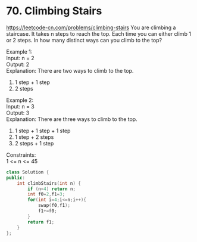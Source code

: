 # 70. Climbing Stairs
https://leetcode-cn.com/problems/climbing-stairs
You are climbing a staircase. It takes n steps to reach the top.
Each time you can either climb 1 or 2 steps. In how many distinct ways can you climb to the top?

Example 1:   
Input: n = 2  
Output: 2  
Explanation: There are two ways to climb to the top.  
1. 1 step + 1 step  
2. 2 steps  

Example 2:  
Input: n = 3  
Output: 3  
Explanation: There are three ways to climb to the top.  
1. 1 step + 1 step + 1 step  
2. 1 step + 2 steps  
3. 2 steps + 1 step  

Constraints:  
1 <= n <= 45   

``` cpp
class Solution {
public:
    int climbStairs(int n) {
        if (n<4) return n;
        int f0=2,f1=3;
        for(int i=4;i<=n;i++){
            swap(f0,f1);
            f1+=f0;
        }
        return f1;
    }
};
```
